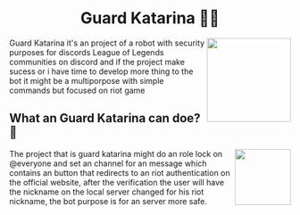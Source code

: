 <h1 align = "center"> Guard Katarina 👮‍♀️  </h1>
<img height = "150" src="https://cdn.discordapp.com/attachments/1095974097445470238/1095977186093187072/pngwing.com.png" align = "right">
Guard Katarina it's an project of a robot with security purposes for discords League of Legends communities on discord and if the project make sucess or i have time to develop more thing to the bot it might be a multiporpose with simple commands but focused on riot game

## What an Guard Katarina can doe? 🤔

<img height = "100" src="https://cdn.discordapp.com/attachments/1095974097445470238/1095980020503167019/0ob8fhz4v8161.png" align = "right">

The project that is guard katarina might do an role lock on @everyone and set an channel for an message which contains an button that redirects to an riot authentication on the official website, after the verification the user will have the nickname on the local server changed for his riot nickname, the bot purpose is for an server more safe.
